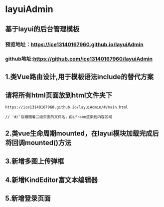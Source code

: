 # layuiAdmin
## 基于layui的后台管理模板
### 预览地址：https://ice13140167960.github.io/layuiAdmin
### github地址:https://github.com/ice13140167960/layuiAdmin

## 1.类Vue路由设计,用于模板语法include的替代方案
## 请将所有html页面放到html文件夹下
```
https://ice13140167960.github.io/layuiAdmin/#/main.html

// '#/'后跟随着二级页面的文件名，由iframe渲染到内容区域
```

## 2.类vue生命周期mounted，在layui模块加载完成后将回调mounted()方法

## 3.新增多图上传弹框

## 4.新增KindEditor富文本编辑器

## 5.新增登录页面